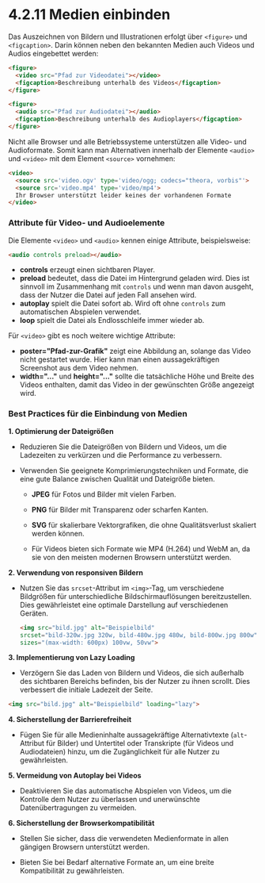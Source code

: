 
# 4.2.11 Medien einbinden

Das Auszeichnen von Bildern und Illustrationen erfolgt über `<figure>` und `<figcaption>`. Darin können neben den bekannten Medien auch Videos und Audios eingebettet werden:

```html linenums="1"
<figure>
  <video src="Pfad zur Videodatei"></video>
  <figcaption>Beschreibung unterhalb des Videos</figcaption>
</figure>

<figure>
  <audio src="Pfad zur Audiodatei"></audio>
  <figcaption>Beschreibung unterhalb des Audioplayers</figcaption>
</figure>
```

Nicht alle Browser und alle Betriebssysteme unterstützen alle Video- und Audioformate. Somit kann man Alternativen innerhalb der Elemente `<audio>` und `<video>` mit dem Element `<source>` vornehmen:

```html linenums="1"
<video>
  <source src='video.ogv' type='video/ogg; codecs="theora, vorbis"'>
  <source src='video.mp4' type='video/mp4'>
  Ihr Browser unterstützt leider keines der vorhandenen Formate
</video>
```

### Attribute für Video- und Audioelemente

Die Elemente `<video>` und `<audio>` kennen einige Attribute, beispielsweise:

```html linenums="1"
<audio controls preload></audio>
```

- **controls** erzeugt einen sichtbaren Player.
- **preload** bedeutet, dass die Datei im Hintergrund geladen wird. Dies ist sinnvoll im Zusammenhang mit `controls` und wenn man davon ausgeht, dass der Nutzer die Datei auf jeden Fall ansehen wird.
- **autoplay** spielt die Datei sofort ab. Wird oft ohne `controls` zum automatischen Abspielen verwendet.
- **loop** spielt die Datei als Endlosschleife immer wieder ab.

Für `<video>` gibt es noch weitere wichtige Attribute:

- **poster="Pfad-zur-Grafik"** zeigt eine Abbildung an, solange das Video nicht gestartet wurde. Hier kann man einen aussagekräftigen Screenshot aus dem Video nehmen.
- **width="..."** und **height="..."** sollte die tatsächliche Höhe und Breite des Videos enthalten, damit das Video in der gewünschten Größe angezeigt wird.

### Best Practices für die Einbindung von Medien


**1. Optimierung der Dateigrößen**

  - Reduzieren Sie die Dateigrößen von Bildern und Videos, um die Ladezeiten zu verkürzen und die Performance zu verbessern.

  - Verwenden Sie geeignete Komprimierungstechniken und Formate, die eine gute Balance zwischen Qualität und Dateigröße bieten.

    - **JPEG** für Fotos und Bilder mit vielen Farben.

    - **PNG** für Bilder mit Transparenz oder scharfen Kanten.

    - **SVG** für skalierbare Vektorgrafiken, die ohne Qualitätsverlust skaliert werden können.

    - Für Videos bieten sich Formate wie MP4 (H.264) und WebM an, da sie von den meisten modernen Browsern unterstützt werden.

**2. Verwendung von responsiven Bildern**

  - Nutzen Sie das `srcset`-Attribut im `<img>`-Tag, um verschiedene Bildgrößen für unterschiedliche Bildschirmauflösungen bereitzustellen. Dies gewährleistet eine optimale Darstellung auf verschiedenen Geräten.

    ```html
    <img src="bild.jpg" alt="Beispielbild" 
    srcset="bild-320w.jpg 320w, bild-480w.jpg 480w, bild-800w.jpg 800w" 
    sizes="(max-width: 600px) 100vw, 50vw">
    ```

**3. Implementierung von Lazy Loading**

  - Verzögern Sie das Laden von Bildern und Videos, die sich außerhalb des sichtbaren Bereichs befinden, bis der Nutzer zu ihnen scrollt. Dies verbessert die initiale Ladezeit der Seite.

  ```html
  <img src="bild.jpg" alt="Beispielbild" loading="lazy">
  ```

**4. Sicherstellung der Barrierefreiheit**

  - Fügen Sie für alle Medieninhalte aussagekräftige Alternativtexte (`alt`-Attribut für Bilder) und Untertitel oder Transkripte (für Videos und Audiodateien) hinzu, um die Zugänglichkeit für alle Nutzer zu gewährleisten.

**5. Vermeidung von Autoplay bei Videos**

  - Deaktivieren Sie das automatische Abspielen von Videos, um die Kontrolle dem Nutzer zu überlassen und unerwünschte Datenübertragungen zu vermeiden.

**6. Sicherstellung der Browserkompatibilität**

  - Stellen Sie sicher, dass die verwendeten Medienformate in allen gängigen Browsern unterstützt werden.

  - Bieten Sie bei Bedarf alternative Formate an, um eine breite Kompatibilität zu gewährleisten.


